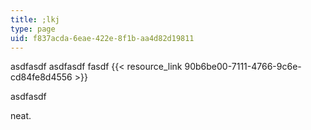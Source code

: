 ```yaml
---
title: ;lkj
type: page
uid: f837acda-6eae-422e-8f1b-aa4d82d19811
---
```

asdfasdf asdfasdf fasdf {{< resource_link 90b6be00-7111-4766-9c6e-cd84fe8d4556 >}}

asdfasdf

neat.